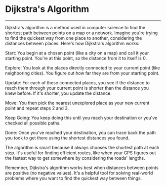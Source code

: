 # Dijkstra's Algorithm
---

Dijkstra's algorithm is a method used in computer science to find the shortest path between points on a map or a network. Imagine you're trying to find the quickest way from one place to another, considering the distances between places. Here's how Dijkstra's algorithm works:

Start: You begin at a chosen point (like a city on a map) and call it your starting point. You're at this point, so the distance from it to itself is 0.

Explore: You look at the places directly connected to your current point (like neighboring cities). You figure out how far they are from your starting point.

Update: For each of these connected places, you see if the distance to reach them through your current point is shorter than the distance you knew before. If it's shorter, you update the distance.

Move: You then pick the nearest unexplored place as your new current point and repeat steps 2 and 3.

Keep Going: You keep doing this until you reach your destination or you've checked all possible paths.

Done: Once you've reached your destination, you can trace back the path you took to get there using the shortest distances you found.

The algorithm is smart because it always chooses the shortest path at each step. It's useful for finding efficient routes, like when your GPS figures out the fastest way to get somewhere by considering the roads' lengths.

Remember, Dijkstra's algorithm works best when distances between points are positive (no negative values). It's a helpful tool for solving real-world problems where you want to find the quickest way between things.
